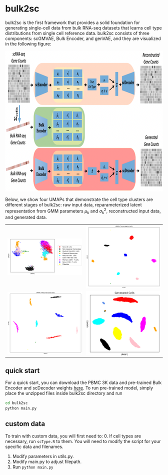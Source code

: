 # bulk2sc
bulk2sc is the first framework that provides a solid foundation for generating single-cell data from bulk RNA-seq datasets that learns cell type distributions from single cell reference data. bulk2sc consists of three components: scGMVAE, Bulk Encoder, and genVAE, and they are visualized in the following figure:


<div align="center">
    <img src="figures/schematic.png" height="450">
</div>


Below, we show four UMAPs that demonstrate the cell type clusters are different stages of bulk2sc: raw input data, reparameterized latent representation from GMM parameters $\mu_k$ and $\sigma_k^2$, reconstructed input data, and generated data.
<div align="center">
<table>
  <tr>
    <td>
      <img src="figures/pbmc3k.png" alt="pbmc3k" width="300"/>
    </td>
    <td>
      <img src="figures/latent.png" alt="latent" width="300" />
    </td>
  </tr>
  <tr>
    <td>
      <img src="figures/reconstructed.png" alt="reconstructed" width="300"/>
    </td>
    <td>
      <img src="figures/generated.png" alt="generated" width="300"/>
    </td>
  </tr>
</table>
</div>

## quick start
For a quick start, you can download the PBMC 3K data and pre-trained Bulk Encoder and scDecoder weights [here](). To run pre-trained model, simply place the unzipped files inside bulk2sc directory and run
```bash
cd bulk2sc
python main.py
```

## custom data
To train with custom data, you will first need to:
0. If cell types are necessary, run ```scType.R``` to them. You will need to modify the script for your specific data and filenames.
1. Modify parameters in utils.py.
2. Modify main.py to adjust filepath.
3. Run ```python main.py```
    
